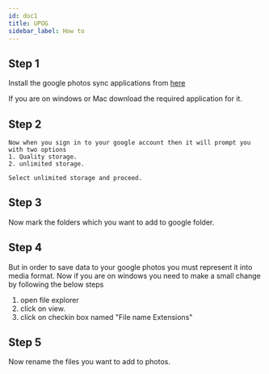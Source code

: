 ```yaml
---
id: doc1
title: UPOG
sidebar_label: How to
---
```


<!-- Check the [documentation](https://docusaurus.io) for how to use Docusaurus. -->

## Step 1

Install the google photos sync applications from [here](https://photos.google.com/apps) 

If you are on windows or Mac download the required application for it.

## Step 2

```
Now when you sign in to your google account then it will prompt you with two options
1. Quality storage.
2. unlimited storage. 

Select unlimited storage and proceed.

```

## Step 3

Now mark the folders which you want to add to google folder.

## Step 4

But in order to save data to your google photos you must represent it into media format.
 Now if you are on windows you need to make a small change by following the below steps
 1. open file explorer
 2. click on view.
 3. click on checkin box named "File name Extensions" 



## Step 5

Now rename the files you want to add to photos.
